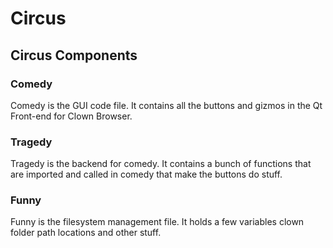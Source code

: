 # Circus
## Circus Components
### Comedy
Comedy is the GUI code file. It contains all the buttons and gizmos in the Qt Front-end for Clown Browser.
### Tragedy
Tragedy is the backend for comedy. It contains a bunch of functions that are imported and called in comedy that make the buttons do stuff.
### Funny
Funny is the filesystem management file. It holds a few variables clown folder path locations and other stuff.
